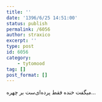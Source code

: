 ```yaml
---
title: ''
date: '1396/6/25 14:51:00'
status: publish
permalink: /6056
author: straxico
excerpt: ''
type: post
id: 6056
category:
    - tytomood
tag: []
post_format: []
---
```

میگفت ‏خنده فقط پرده‌ای‌ست بر چهره…